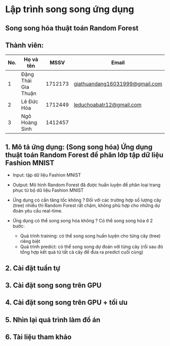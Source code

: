 # Lập trình song song ứng dụng 
## Song song hóa thuật toán Random Forest

## Thành viên:
| No.  | Họ và tên | MSSV | Email |
| ------------- | ------------- | ------------- | ------------- |
| 1  | Đặng Thái Gia Thuận | 1712173 | giathuandang16031999@gmail.com|
| 2  | Lê Đức Hòa | 1712449 | leduchoabatr12@gmail.com| 
| 3  | Ngô Hoàng Sinh  | 1412457|  |

## 1. Mô tả ứng dụng: (Song song hóa) Ứng dụng thuật toán Random Forest để phân lớp tập dữ liệu Fashion MNIST

- Input: tập dữ liệu Fashion MNIST

- Output: Mô hình Random Forest đã được huấn luyện để phân loại trang phục từ bộ dữ liệu Fashion MNIST

- Ứng dụng có cần tăng tốc không ? Đối với các trường hợp số lượng cây (tree) nhiều thì Random Forest rất chậm, không phù hợp cho những dự đoán yêu cầu real-time.

- Ứng dụng có thể song song hóa không ? Có thể song song hóa ở 2 bước: 
  + Quá trình training: có thể song song huấn luyện cho từng cây (tree) riêng biệt
  + Quá trình predict: có thể song song dự đoán với từng cây (rồi sau đó tổng hợp kết quả từ tất cả cây để đưa ra predict cuối cùng)
  
## 2. Cài đặt tuần tự
## 3. Cài đặt song song trên GPU
## 4. Cài đặt song song trên GPU + tối ưu 
## 5. Nhìn lại quá trình làm đồ án
## 6. Tài liệu tham khảo
